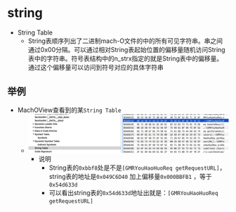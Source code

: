 # string

* String Table
  * String表顺序列出了二进制mach-O文件的中的所有可见字符串。串之间通过0x00分隔。可以通过相对String表起始位置的偏移量随机访问String表中的字符串。符号表结构中的n_strx指定的就是String表中的偏移量。通过这个偏移量可以访问到符号对应的具体字符串

## 举例

* MachOView查看到的某`String Table`
  * ![machoview_string_table_example](../../../assets/img/machoview_string_table_example.png)
    * 说明
      * String表的`0xbbf8`处是不是`[GMRYouHaoHuoReq getRequestURL]`，string表的地址是`0x049C6D40` 加上偏移量`0x000BBFB1` ，等于`0x54d633d`
      * 可以看出string表的`0x54d633d`地址出就是：`[GMRYouHaoHuoReq getRequestURL]`
